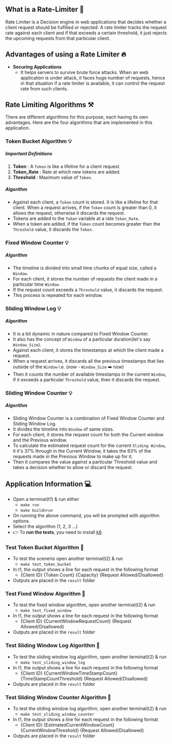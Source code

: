 ## What is a Rate-Limiter 🤔

Rate Limiter is a Decision engine in web applications that decides whether a client request should be fulfilled or rejected. A rate limiter tracks the request rate against each client and if that exceeds a certain threshold, it just rejects the upcoming requests from that particular client.

## Advantages of using a Rate Limiter 🔥 
- **Securing Applications**
    - It helps servers to survive brute force attacks. When an web application is under attack, it faces huge number of requests, hence in that situation if a rate limiter is available, it can control the request rate from such clients.

## Rate Limiting Algorithms ⚒️
There are different algorithms for this purpose, each having its own advantages. Here are the four algorithms that are implemented in this application.

### Token Bucket Algorithm 💡
##### Important Definitions
1. **Token** : A `Token` is like a lifeline for a client request.
2. **Token_Rate** : Rate at which new tokens are added. 
3. **Threshold** : Maximum value of `Token`.

##### Algorithm
- Against each client, a `Token` count is stored. It is like a lifeline for that client. When a request arrives, if the `Token` count is greater than 0, it allows the request, otherwise it discards the request.
- Tokens are added to the `Token` variable at a rate `Token_Rate`.
- When a token are added, if the `Token` count becomes greater than the `Threshold` value, it discards the `Token`.

### Fixed Window Counter 💡
##### Algorithm
- The timeline is divided into small time chunks of equal size, called a `Window`.
- For each client, it stores the number of requests the client made in a particular time `Window`.
- If the request count exceeds a `Threshold` value, it discards the request.
- This process is repeated for each window.

### Sliding Window Log 💡
##### Algorithm
- It is a bit dynamic in nature compared to Fixed Window Counter.
- It also has the concept of `Window` of a particular duration(let's say `Window_Size`). 
- Against each client, it stores the timestamps at which the client made a request.
- When a request arrives, it discards all the previous timestamps that lies outside of the `Window` i.e. (now - `Window_Size` ➡️  now)
- Then it counts the number of available timestamps in the current `Window`, if it exceeds a particular `Threshold` value, then it discards the request.

### Sliding Window Counter 💡
##### Algorithm
- Sliding Window Counter is a combination of Fixed Window Counter and Sliding Window Log.
- It divides the timeline into `Window` of same sizes.
- For each client, it stores the request count for both the Current window and the Previous window.
- To calculate the estimated request count for the current `Sliding Window`, it it's 37% through in the Current Window, it takes the 63% of the requests made in the Previous Window to make up for it.
- Then it compares the value against a particular Threshold value and takes a decision whether to allow or discard the request.

## Application Information 💻

- Open a terminal(t1) & run either
  - `make run`
  - `make buildnrun`
- On running the above command, you will be prompted with algorithm options.
- Select the algorithm (1, 2, 3 ...)
- 👉 To **run the tests**, you need to install [k6](https://k6.io/docs/get-started/installation/)

### Test Token Bucket Algorithm 📝

- To test the scenerio open another terminal(t2) & run
  - `make test_token_bucket`
- In t1, the output shows a line for each request in the following format
  - {Client ID} {Token Count} {Capacity} {Request Allowed/Disallowed}
- Outputs are placed in the `result` folder

### Test Fixed Window Algorithm 📝

- To test the fixed window algorithm, open another terminal(t2) & run
  - `make test_fixed_window`
- In t1, the output shows a line for each request in the following format
  - {Client ID} {CurrentWindowRequestCount} {Request Allowed/Disallowed}
- Outputs are placed in the `result` folder

### Test Sliding Window Log Algorithm 📝

- To test the sliding window log algorithm, open another terminal(t2) & run
  - `make test_sliding_window_log`
- In t1, the output shows a line for each request in the following format
  - {Client ID} {CurrentWindowTimeStampCount} {TimeStampCountThreshold} {Request
    Allowed/Disallowed}
- Outputs are placed in the `result` folder

### Test Sliding Window Counter Algorithm 📝

- To test the sliding window log algorithm, open another terminal(t2) & run
  - `make test_sliding_window_counter`
- In t1, the output shows a line for each request in the following format
  - {Client ID} {EstimatedCurrentWindowCount} {CurrentWindowThreshold} {Request
    Allowed/Disallowed}
- Outputs are placed in the `result` folder
